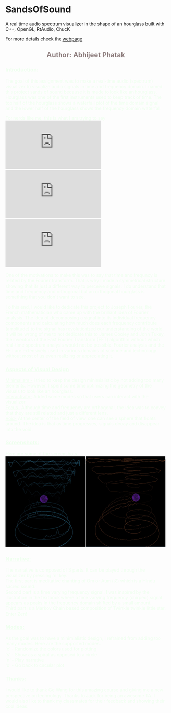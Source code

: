 # SandsOfSound
A real time audio spectrum visualizer in the shape of an hourglass built with C++, OpenGL, RtAudio, ChucK

For more details check the [webpage](web/index.html)
<center><font color="#908080">

## Author: Abhijeet Phatak

</font></center>

<font color="#eeffee">

### <u>Introduction:</u>

The goal of this assignment was to make a real-time audio (spectrum) visualizer to visualize audio signals in time and frequency domain. I named this project sands of sound because it is made to look like an hourglass. Hourglass was one of the first instruments used to keep track of time. The top half of the hourglass shows a waterfall plot of the time domain signal and the lower half of the hourglass shows the frequency domain waterfall.

For nerds like me, this is what I am trying to say </br>
![1](https://latex.codecogs.com/gif.latex?X%28%5Comega%29%20%3D%20%5Cint_%7B-%5Cinfty%7D%5E%7B%5Cinfty%7D%20x%28t%29%20e%20%5E%7B-j%20%5Comega%20t%7D%20%5Cmathrm%7Bd%7Dt%20%3D%20%5Cint_%7B-%5Cinfty%7D%5E%7B%5Cinfty%7D%20x%28t%29%20e%20%5E%7B-j%202%20%5Cpi%20f%20t%7D%20%5Cmathrm%7Bd%7Dt) </br>
![2](https://latex.codecogs.com/gif.latex?x%28t%29%20%3D%20%5Cfrac%7B1%7D%7B2%20%5Cpi%7D%20%5Cint_%7B-%5Cinfty%7D%5E%7B%5Cinfty%7D%20X%28%5Comega%29%20e%20%5E%7Bj%20%5Comega%20t%7D%20%5Cmathrm%7Bd%7D%5Comega%20%3D%20%5Cint_%7B-%5Cinfty%7D%5E%7B%5Cinfty%7D%20X%28f%29%20e%20%5E%7Bj%202%20%5Cpi%20f%20t%7D%20%5Cmathrm%7Bd%7Df)</br>
![3](https://latex.codecogs.com/gif.latex?x%28t%29%20%5CLeftrightarrow%20X%28w%29)

One of the motivations to make this was to say that time and frequncy is related by the Fourier transform. That is why I made a symmetrical structure showing that its just a different way to perceive signals. I do understand that time and frequency and orthogonal but an orthogonal hourglass is something that you don't want to see.

To this end, I would like to dedicate this project to Joseph Fourier, the French mathematician who came up with the brilliant idea of Fourier analysis. The idea of decomposing a signal into its individual frequency components and calculating how much does each frequency contribute (amplitude) to the signal has revolutionized our understanding of the world. It will be wrong of me to not dedicate this to James Cooley and John Tukey, the inventors of the Fast Fourier Transform (FFT) algorithm without which real-time spectrum analysis would not be possible. Fourier analysis and the FFT are extensively used in various domains of science and technology without most of us even realizing or appreciating it.

### <u>Aspects of Visual Design</u>

<u>Minimalism -</u> I tried to keep the design minimialistic by not adding too many elements. However, I spent some time optimizing the geometry of the visuals to look like an hourglass.  
<u>Interactivity-</u> Added some modes so that users can interact with the visualizer.  
<u>Focus-</u> Although time and frequency are orthogonal, the idea was to convey that they are still related and just a different lens.  
<u>Void-</u> At the center of the field of view, one can see a sphere that floats around. The idea is that as time progresses, signals decay and disappear into the void.  

### <u>Screenshots:</u>

Here are some of the screenshots. ![](web/ss.jpg)

### <u>Narrative:</u>

The narrative is composed of 3 parts. It can be played through the visualizer by pressing 'n' key.  
The first part is meditative chanting of Om or Aum (ॐ) which is a Hindu sacred sound.  
Second part is a time varying frequency signal. I was inspired by the illustration in the textbook where a time varying frequency (chirped) signal appears as peaks in the frequency domain shifted by a small amount.  
Third part is a Markov Chain based composition of Twinkle twinkle little star. Enter Zen!  

### <u>Modes:</u>

As the goal was to have a minimialistic design, I refrained from adding too many modes. Here are the supported modes.  
'c' - Randomize the colors used for plotting  
's' - Show as a spiral as opposed to a circle  
'n' - Play narrative  
'o' - Go back to circular plot  

### <u>Thanks:</u>

I would like to thank Ge Wang for this amazing course and giving me a new perspective on technology. Thanks to Jack for being an awesome TA. I would also like to thank my classmates for their feedback and showing their cool ideas.

</font>
